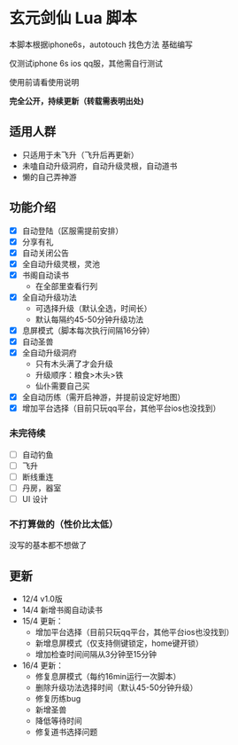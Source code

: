 # 玄元剑仙 Lua 脚本
本脚本根据iphone6s，autotouch 找色方法 基础编写

仅测试iphone 6s ios qq服，其他需自行测试

使用前请看使用说明

**完全公开，持续更新（转载需表明出处)**

## 适用人群
* 只适用于未飞升（飞升后再更新）
* 未嗑自动升级洞府，自动升级灵根，自动道书
* 懒的自己弄神游


## 功能介绍

- [x] 自动登陆（区服需提前安排）
- [x] 分享有礼
- [x] 自动关闭公告
- [x] 全自动升级灵根，灵池
- [x] 书阁自动读书
  * 在全部里查看行列    
- [x] 全自动升级功法
  * 可选择升级（默认全选，时间长）
  * 默认每隔约45-50分钟升级功法
- [x] 息屏模式（脚本每次执行间隔16分钟）
- [x] 自动圣兽
- [x] 全自动升级洞府
  * 只有木头满了才会升级
  * 升级顺序：粮食>木头>铁
  * 仙仆需要自己买
- [x] 全自动历练（需开启神游，并提前设定好地图）
- [x] 增加平台选择（目前只玩qq平台，其他平台ios也没找到）

### 未完待续
- [ ] 自动钓鱼
- [ ] 飞升
- [ ] 断线重连
- [ ] 丹房，器室
- [ ] UI 设计

### 不打算做的（性价比太低）
没写的基本都不想做了


## 更新
* 12/4 v1.0版
* 14/4 新增书阁自动读书
* 15/4 更新： 
    * 增加平台选择（目前只玩qq平台，其他平台ios也没找到）
    * 新增息屏模式（仅支持侧键锁定，home键开锁）
    * 增加检查时间间隔从3分钟至15分钟
* 16/4 更新：
    * 修复息屏模式（每约16min运行一次脚本）
    * 删除升级功法选择时间（默认45-50分钟升级）
    * 修复历练bug
    * 新增圣兽
    * 降低等待时间
    * 修复道书选择问题